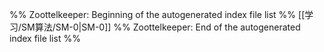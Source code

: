 %% Zoottelkeeper: Beginning of the autogenerated index file list  %%
 [[学习/SM算法/SM-0|SM-0]]
%% Zoottelkeeper: End of the autogenerated index file list  %%
